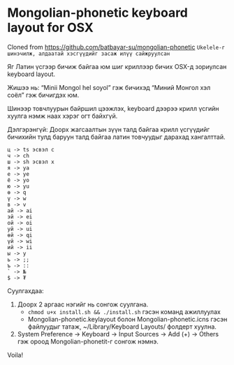 Mongolian-phonetic keyboard layout for OSX
==========================================

Cloned from https://github.com/batbayar-su/mongolian-phonetic
`Ukelele-г шинэчилж, алдаатай хэсгүүдийг засаж илүү сайжруулсан`

Яг Латин үсгээр бичиж байгаа юм шиг криллээр бичих OSX-д зориулсан
keyboard layout.

Жишээ нь:
“Minii Mongol hel soyol”
гэж бичихэд
“Миний Монгол хэл соёл”
гэж бичигдэх юм.

Шинээр товчлуурын байршил цээжлэх, keyboard дээрээ крилл үсгийн хуулга нэмж наах хэрэг огт байхгүй.

Дэлгэрэнгүй:
Доорх жагсаалтын зүүн талд байгаа крилл үсгүүдийг бичихийн тулд баруун
талд байгаа латин товчуудыг дарахад хангалттай.

```
ц -> ts эсвэл c
ч -> ch
ш -> sh эсвэл x
я -> ya
е -> ye
ё -> yo
ю -> yu
ө -> q
ү -> w
в -> v
ай -> ai
эй -> ei
ой -> oi
уй -> ui
өй -> qi
үй -> wi
ий -> ii
ы -> y
ь -> ;;
ъ -> ::
` -> №
$ -> ₮
```

Суулгахдаа:

1. Доорх 2 аргаас нэгийг нь сонгож суулгана.
    - `chmod u+x install.sh && ./install.sh` гэсэн команд ажиллуулах
    - Mongolian-phonetic.keylayout болон Mongolian-phonetic.icns гэсэн файлуудыг татаж, ~/Library/Keyboard Layouts/ фолдерт хуулна.
2. System Preference -> Keyboard -> Input Sources -> Add (+) -> Others гэж ороод Mongolian-phonetit-г сонгож нэмнэ.

Voila!
